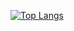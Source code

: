 [![Top Langs](https://github-readme-stats.vercel.app/api/top-langs/?username=battistinidiego&layout=compact&theme=swift)](https://github.com/anuraghazra/github-readme-stats)
